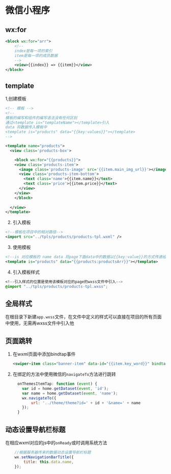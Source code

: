 # 微信小程序

## wx:for

```xml
<block wx:for="arr">
    <!--
	index是每一项的索引
    item是每一项的成员数据
	-->
	<view>{{index}} => {{item}}</view>
</block>
```

## template

1,创建模板

```xml
<!-- 模板 -->
<!-- 
模板的编写和组件的编写语法没有任何区别
通过<template is="templateName"></template>引入
data 将数据传入模板中
<template is="products" data="{{key:values}}"></template>
-->

<template name="products">
  <view class='products-box'>

    <block wx:for="{{products}}">
    <view class='products-item'>
      <image class='products-image' src='{{item.main_img_url}}'></image>
      <view class='products-item-bottom'>
        <text class='name'>{{item.name}}</text>
        <text class='price'>{{item.price}}</text>
      </view>
    </view>
    </block>
    
  </view>
</template>
```

2. 引入模板

```xml
<!--模板在项目中的相对路径-->
<import src="../tpls/products/products-tpl.wxml" />
```

3. 使用模板

```xml
<!--is 对应模板的 name data 将page下面data中的数据以{{key:value}}的方式传递给模板--> 
<template is="products" data="{{products:productsArr}}"></template>
```

4. 引入模板样式

```css
<!--引入样式的位置是使用该模板对应的page的wxss文件中引入-->
@import "../tpls/products/products-tpl.wxss";
```

## 全局样式

在根目录下新建``app.wxss``文件，在文件中定义的样式可以直接在项目的所有页面中使用，无需再wxss文件中引入他

## 页面跳转

1. 在wxml页面中添加bindtap事件

   ```xml
   <swiper-item class="banner-item" data-id="{{item.key_word}}" bindtap="onProductsItemTap">
   ```

2. 在绑定的方法中使用微信的``navigateTo``方法进行跳转

   ```javascript
     onThemesItemTap: function (event) {
       var id = home.getDataset(event, 'id');
       var name = home.getDataset(event, 'name');
       wx.navigateTo({
           url: '../theme/theme?id=' + id + '&name=' + name
       });
     }
   ```

## 动态设置导航栏标题

在相应wxml对应的js中的``onReady``或时调用系统方法

```javascript
    //根据服务器传来的数据动态设置导航栏标题
    wx.setNavigationBarTitle({
        title: this.data.name,
    });
```


